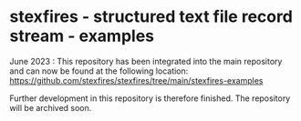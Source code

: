 stexfires - structured text file record stream - examples
=========================================================

June 2023 : This repository has been integrated into the main repository and can now be found at the following location: https://github.com/stexfires/stexfires/tree/main/stexfires-examples

Further development in this repository is therefore finished. The repository will be archived soon.
